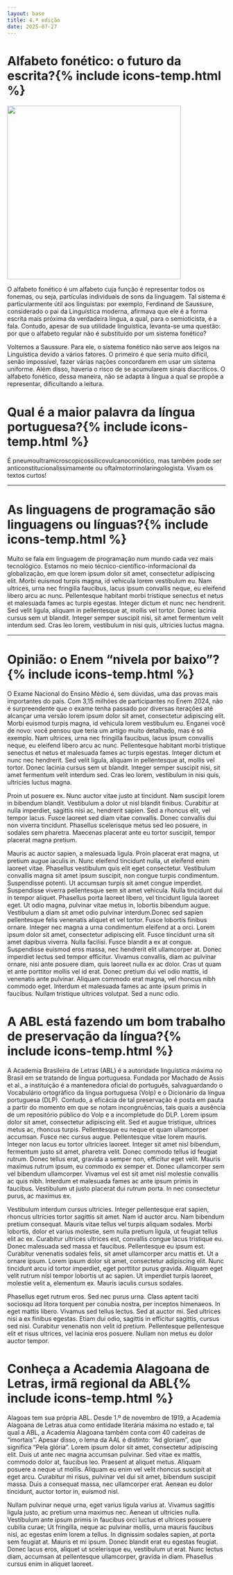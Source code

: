 ```yaml
---
layout: base
title: 4.ª edição
date: 2025-07-27
---
```


<div class="content-grid">
    <div>
        <h1>Alfabeto fonético: o futuro da escrita?{% include icons-temp.html %}</h1> <!-- adicionar include de fontes tipo: include sources.html s1="fonte 1" s2="fonte 2" s3="fonte 3" s4="fonte4" -->
        <img src="{{ site.baseurl }}/assets/Open_book_(26421751605).jpg" style="width: 25rem;">
        <p>O alfabeto fonético é um alfabeto cuja função é representar todos os fonemas, ou seja, partículas individuais de sons da linguagem. Tal sistema é particularmente útil aos linguistas: por exemplo, Ferdinand de Saussure, considerado o pai da Linguística moderna, afirmava que ele é a forma escrita mais próxima da verdadeira língua, a qual, para o semioticista, é a fala. Contudo, apesar de sua utilidade linguística, levanta-se uma questão: por que o alfabeto regular não é substituído por um sistema fonético?</p>
        <p>Voltemos a Saussure. Para ele, o sistema fonético não serve aos leigos na Linguística devido a vários fatores. O primeiro é que seria muito difícil, senão impossível, fazer várias nações concordarem em usar um sistema uniforme. Além disso, haveria o risco de se acumularem sinais diacríticos. O alfabeto fonético, dessa maneira, não se adapta à língua a qual se propõe a representar, dificultando a leitura.</p>
    </div>
    <div>
        <h1>Qual é a maior palavra da língua portuguesa?{% include icons-temp.html %}</h1> <!-- adicionar include de fontes tipo: include sources.html s1="fonte 1" s2="fonte 2" s3="fonte 3" s4="fonte4" -->
        <p>É pneumoultramicroscopicossilicovulcanoconiótico, mas também pode ser anticonstitucionalissimamente ou oftalmotorrinolaringologista. Vivam os textos curtos!</p>
    </div>
</div>
<hr>
<div>
    <h1>As linguagens de programação são linguagens ou línguas?{% include icons-temp.html %}</h1> <!-- adicionar include de fontes tipo: include sources.html s1="fonte 1" s2="fonte 2" s3="fonte 3" s4="fonte4" -->
    <p>Muito se fala em linguagem de programação num mundo cada vez mais tecnológico. Estamos no meio técnico-científico-informacional da globalização, em que lorem ipsum dolor sit amet, consectetur adipiscing elit. Morbi euismod turpis magna, id vehicula lorem vestibulum eu. Nam ultrices, urna nec fringilla faucibus, lacus ipsum convallis neque, eu eleifend libero arcu ac nunc. Pellentesque habitant morbi tristique senectus et netus et malesuada fames ac turpis egestas. Integer dictum et nunc nec hendrerit. Sed velit ligula, aliquam in pellentesque at, mollis vel tortor. Donec lacinia cursus sem ut blandit. Integer semper suscipit nisi, sit amet fermentum velit interdum sed. Cras leo lorem, vestibulum in nisi quis, ultricies luctus magna.</p>
</div>
<hr>
<div class="content-grid">
    <div>
        <h1>Opinião: o Enem “nivela por baixo”?{% include icons-temp.html %}</h1> <!-- adicionar include de fontes tipo: include sources.html s1="fonte 1" s2="fonte 2" s3="fonte 3" s4="fonte4" -->
        <p>O Exame Nacional do Ensino Médio é, sem dúvidas, uma das provas mais importantes do país. Com 3,15 milhões de participantes no Enem 2024, não é surpreendente que o exame tenha passado por diversas iterações até alcançar uma versão lorem ipsum dolor sit amet, consectetur adipiscing elit. Morbi euismod turpis magna, id vehicula lorem vestibulum eu. Enganei você de novo: você pensou que teria um artigo muito detalhado, mas é só exemplo. Nam ultrices, urna nec fringilla faucibus, lacus ipsum convallis neque, eu eleifend libero arcu ac nunc. Pellentesque habitant morbi tristique senectus et netus et malesuada fames ac turpis egestas. Integer dictum et nunc nec hendrerit. Sed velit ligula, aliquam in pellentesque at, mollis vel tortor. Donec lacinia cursus sem ut blandit. Integer semper suscipit nisi, sit amet fermentum velit interdum sed. Cras leo lorem, vestibulum in nisi quis, ultricies luctus magna.</p>
        <p>Proin ut posuere ex. Nunc auctor vitae justo at tincidunt. Nam suscipit lorem in bibendum blandit. Vestibulum a dolor ut nisl blandit finibus. Curabitur at nulla imperdiet, sagittis nisi ac, hendrerit sapien. Sed a rhoncus elit, vel tempor lacus. Fusce laoreet sed diam vitae convallis. Donec convallis dui non viverra tincidunt. Phasellus scelerisque metus sed leo posuere, in sodales sem pharetra. Maecenas placerat ante eu tortor suscipit, tempor placerat magna pretium.</p>
        <p>Mauris ac auctor sapien, a malesuada ligula. Proin placerat erat magna, ut pretium augue iaculis in. Nunc eleifend tincidunt nulla, ut eleifend enim laoreet vitae. Phasellus vestibulum quis elit eget consectetur. Vestibulum convallis magna sit amet ipsum suscipit, non congue turpis condimentum. Suspendisse potenti. Ut accumsan turpis sit amet congue imperdiet. Suspendisse viverra pellentesque sem sit amet vehicula. Nulla tincidunt dui in tempor aliquet. Phasellus porta laoreet libero, vel tincidunt ligula laoreet eget. Ut odio magna, pulvinar vitae metus in, lobortis bibendum augue. Vestibulum a diam sit amet odio pulvinar interdum.Donec sed sapien pellentesque felis venenatis aliquet et vel tortor. Fusce lobortis finibus ornare. Integer nec magna a urna condimentum eleifend at a orci. Lorem ipsum dolor sit amet, consectetur adipiscing elit. Fusce tincidunt urna sit amet dapibus viverra. Nulla facilisi. Fusce blandit a ex at congue. Suspendisse euismod eros massa, nec hendrerit elit ullamcorper at. Donec imperdiet lectus sed tempor efficitur. Vivamus convallis, diam ac pulvinar ornare, nisi ante posuere diam, quis laoreet nulla ex ac dolor. Cras ut quam et ante porttitor mollis vel id erat. Donec pretium dui vel odio mattis, id venenatis ante pulvinar. Aliquam commodo erat magna, vel rhoncus nibh commodo eget. Interdum et malesuada fames ac ante ipsum primis in faucibus. Nullam tristique ultrices volutpat. Sed a nunc odio.</p>
    </div>
    <div>
        <h1>A ABL está fazendo um bom trabalho de preservação da língua?{% include icons-temp.html %}</h1> <!-- adicionar include de fontes tipo: include sources.html s1="fonte 1" s2="fonte 2" s3="fonte 3" s4="fonte4" -->
        <p>A Academia Brasileira de Letras (ABL) é a autoridade linguística máxima no Brasil em se tratando de língua portuguesa. Fundada por Machado de Assis et al., a instituição é a mantenedora oficial do português, salvaguardando o Vocabulário ortográfico da língua portuguesa (Volp) e o Dicionário da língua portuguesa (DLP). Contudo, a eficácia de tal preservação é posta em pauta a partir do momento em que se notam incongruências, tais quais a ausência de um repositório público do Volp e a incompletude do DLP. Lorem ipsum dolor sit amet, consectetur adipiscing elit. Sed et augue tristique, ultrices metus ac, rhoncus turpis. Pellentesque eu neque et quam ullamcorper accumsan. Fusce nec cursus augue. Pellentesque vitae lorem mauris. Integer non lacus eu tortor ultricies laoreet. Integer sit amet nisl bibendum, fermentum justo sit amet, pharetra velit. Donec commodo tellus id feugiat rutrum. Donec tellus erat, gravida a semper non, efficitur eget velit. Mauris maximus rutrum ipsum, eu commodo ex semper et. Donec ullamcorper sem vel bibendum ullamcorper. Vivamus vel est sit amet nisl molestie convallis ac quis nibh. Interdum et malesuada fames ac ante ipsum primis in faucibus. Vestibulum ut justo placerat dui rutrum porta. In nec consectetur purus, ac maximus ex.</p>
        <p>Vestibulum interdum cursus ultricies. Integer pellentesque erat sapien, rhoncus ultricies tortor sagittis sit amet. Nam id auctor arcu. Nam bibendum pretium consequat. Mauris vitae tellus vel turpis aliquam sodales. Morbi lobortis, dolor et varius molestie, sem nulla pretium ligula, ut feugiat tellus elit ac ex. Curabitur ultrices ultrices est, convallis congue lacus tristique eu. Donec malesuada sed massa et faucibus. Pellentesque eu ipsum est. Curabitur venenatis sodales felis, sit amet ullamcorper arcu mattis et. Ut a ornare ipsum. Lorem ipsum dolor sit amet, consectetur adipiscing elit. Nunc tincidunt arcu id tortor imperdiet, eget porttitor purus gravida. Aliquam eget velit rutrum nisl tempor lobortis ut ac sapien. Ut imperdiet turpis laoreet, molestie velit a, elementum ex. Mauris iaculis cursus sodales.</p>
        <p>Phasellus eget rutrum eros. Sed nec purus urna. Class aptent taciti sociosqu ad litora torquent per conubia nostra, per inceptos himenaeos. In eget mattis libero. Vivamus sed tellus lectus. Sed at auctor mi. Sed ultrices nisi a ex finibus egestas. Etiam dui odio, sagittis in efficitur sagittis, cursus sed nisi. Curabitur venenatis non velit id pretium. Pellentesque pellentesque elit et risus ultrices, vel lacinia eros posuere. Nullam non metus eu dolor auctor tempor.</p>
    </div>
    <div>
        <h1>Conheça a Academia Alagoana de Letras, irmã regional da ABL{% include icons-temp.html %}</h1> <!-- adicionar include de fontes tipo: include sources.html s1="fonte 1" s2="fonte 2" s3="fonte 3" s4="fonte4" -->
        <p>Alagoas tem sua própria ABL. Desde 1.º de novembro de 1919, a Academia Alagoana de Letras atua como entidade literária máxima no estado e, tal qual a ABL, a Academia Alagoana também conta com 40 cadeiras de “imortais”. Apesar disso, o lema da AAL é distinto: “Ad gloriam”, que significa “Pela glória”. Lorem ipsum dolor sit amet, consectetur adipiscing elit. Duis ut ante nec magna accumsan pulvinar. Sed vitae ex mattis, commodo dolor at, faucibus leo. Praesent at aliquet metus. Aliquam posuere a neque ut mollis. Aliquam eu enim vel velit rhoncus suscipit at eget arcu. Curabitur mi risus, pulvinar vel dui sit amet, bibendum suscipit massa. Duis a consequat massa, nec ullamcorper erat. Aenean eu dolor tincidunt, auctor tortor in, euismod nisl.</p>
        <p>Nullam pulvinar neque urna, eget varius ligula varius at. Vivamus sagittis ligula justo, ac pretium urna maximus nec. Aenean ut ultricies nulla. Vestibulum ante ipsum primis in faucibus orci luctus et ultrices posuere cubilia curae; Ut fringilla, neque ac pulvinar mollis, urna mauris faucibus nisl, ac egestas enim lorem a tellus. In dignissim sodales sapien, at porta sem feugiat at. Mauris et mi ipsum. Donec blandit erat eu egestas feugiat. Donec lacus eros, aliquet ut scelerisque eu, vestibulum ut erat. Nunc lectus diam, accumsan at pellentesque ullamcorper, gravida in diam. Phasellus cursus enim in aliquet laoreet.</p>
    </div>
</div>